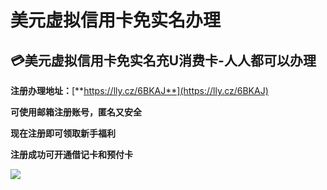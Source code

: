 # 美元虚拟信用卡免实名办理

## 💳美元虚拟信用卡免实名充U消费卡-人人都可以办理 <a href="#heading-1" id="heading-1"></a>

**注册办理地址：**[**https://lly.cz/6BKAJ**](https://lly.cz/6BKAJ)

**可使用邮箱注册账号，匿名又安全**

**现在注册即可领取新手福利**

**注册成功可开通借记卡和预付卡**

![](https://www.dupay.one/statics/img/pc\_index.1946d36.png)
